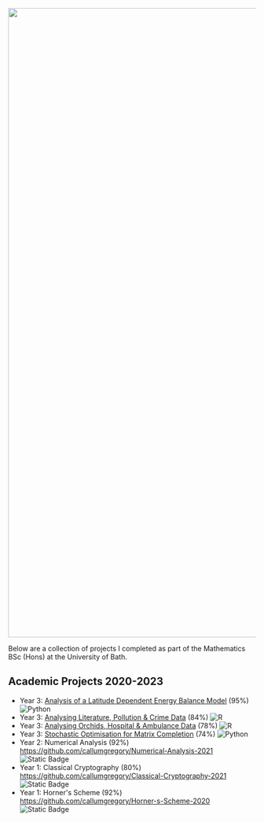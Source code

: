 <img src="https://github.com/callumgregory/callumgregory/assets/139076366/46257324-5831-4c96-86a0-b15d10d42c19" width="1280"/>

Below are a collection of projects I completed as part of the Mathematics BSc (Hons) at the University of Bath. 

## Academic Projects 2020-2023
- Year 3: [Analysis of a Latitude Dependent Energy Balance Model](https://github.com/callumgregory/Analysis-of-a-Latitude-Dependent-Energy-Balance-Model) (95%) ![Python](https://img.shields.io/badge/Python-3670A0?style=flat&logo=python&logoColor=ffdd54)
- Year 3: [Analysing Literature, Pollution & Crime Data](https://github.com/callumgregory/Analysing-Literature-Pollution-and-Crime-Data) (84%) ![R](https://img.shields.io/badge/R-%23276DC3.svg?style=flat&logo=r&logoColor=white)
- Year 3: [Analysing Orchids, Hospital & Ambulance Data](https://github.com/callumgregory/Analysing-Orchids-Hospital-Ambulance-Data) (78%) ![R](https://img.shields.io/badge/R-%23276DC3.svg?style=flat&logo=r&logoColor=white)
- Year 3: [Stochastic Optimisation for Matrix Completion](https://github.com/callumgregory/Stochastic-Optimisation-for-Matrix-Completion) (74%) ![Python](https://img.shields.io/badge/Python-3670A0?style=flat&logo=python&logoColor=ffdd54)
- Year 2: Numerical Analysis (92%) https://github.com/callumgregory/Numerical-Analysis-2021 ![Static Badge](https://img.shields.io/badge/MATLAB-blue)
- Year 1: Classical Cryptography (80%) https://github.com/callumgregory/Classical-Cryptography-2021 ![Static Badge](https://img.shields.io/badge/MATLAB-blue)
- Year 1: Horner's Scheme (92%) https://github.com/callumgregory/Horner-s-Scheme-2020 ![Static Badge](https://img.shields.io/badge/MATLAB-blue)

<!---
callumgregory/callumgregory is a ✨ special ✨ repository because its `README.md` (this file) appears on your GitHub profile.
You can click the Preview link to take a look at your changes.
--->

